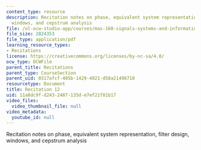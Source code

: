 ```yaml
---
content_type: resource
description: Recitation notes on phase, equivalent system representation, filter design,
  windows, and cepstrum analysis
file: /ol-ocw-studio-app/courses/mas-160-signals-systems-and-information-for-media-technology-fall-2007/11a8dc9fd2432487135de7ef21f81b17_rec12.pdf
file_size: 2824353
file_type: application/pdf
learning_resource_types:
- Recitations
license: https://creativecommons.org/licenses/by-nc-sa/4.0/
ocw_type: OCWFile
parent_title: Recitations
parent_type: CourseSection
parent_uid: 0317afcf-405b-1429-4921-d58a21496710
resourcetype: Document
title: Recitation 12
uid: 11a8dc9f-d243-2487-135d-e7ef21f81b17
video_files:
  video_thumbnail_file: null
video_metadata:
  youtube_id: null
---
```

Recitation notes on phase, equivalent system representation, filter design, windows, and cepstrum analysis